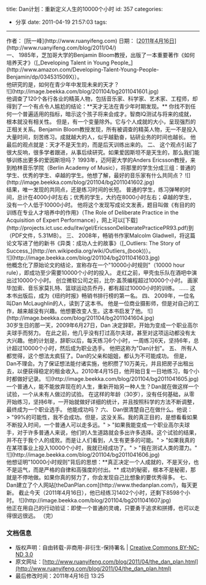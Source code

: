 title: Dan计划：重新定义人生的10000个小时
id: 357
categories:
  - 分享
date: 2011-04-19 21:57:03
tags:
---

<script src="http://www.ruanyifeng.com/blog/mt.js" type="text/javascript"></script>

<div id="container">
<div id="container-inner">
<div id="content">
<div id="content-inner">
<div id="alpha">
<div id="alpha-inner">
<div id="entry-1541" class="entry-asset asset hentry">
<div class="asset-header">
<div class="asset-nav entry-nav">
<div class="entry-categories">
<div>作者： [阮一峰](http://www.ruanyifeng.com) 日期： [<abbr class="published" title="2011-04-16T13:24:55+08:00">2011年4月16日</abbr>](http://www.ruanyifeng.com/blog/2011/04/)</div>
<div></div>
</div>
</div>
</div>
<div id="main-content" class="asset-content entry-content">
<div class="asset-body">一、  1985年，芝加哥大学的Benjamin Bloom教授，出版了一本重要著作《如何培养天才》（[_Developing Talent in Young People_](http://www.amazon.com/Developing-Talent-Young-People-Benjamin/dp/034531509X)）。</div>
<div id="more" class="asset-more">他研究的是，如何在青少年中发现未来的天才？</div>
<div class="asset-more">![](http://image.beekka.com/blog/201104/bg2011041601.jpg)</div>
<div class="asset-more">他调查了120个各行各业的精英人物，包括音乐家、科学家、艺术家、工程师，却得到了一个有点令人尴尬的结论：**天才无法在青少年时期发现。** 你找不到任何一个普遍适用的指标，暗示这个孩子将来会成才。智商IQ测试与将来的成就，根本就没有相关性。  但是，有一个变量除外。它与个人成就的大小，呈现强烈的正相关关系。Benjamin Bloom教授发现，所有被调查的精英人物，无一不是投入大量时间，刻苦练习。成就越大的人，似乎越勤奋，钻研业务的时间也越长。  他最后的观点就是：天才不是天生的，而是后天训练出来的。  二、  这个观点引起了很大反响，很多学者跟进，从事后续研究。如果爱因斯坦不是天生的，那么我们能够训练出更多的爱因斯坦吗？  1993年，迈阿密大学的Anders Ericsson教授，来到柏林音乐学院（Berlin Academy of Music），将那里的学生分成三组：普通的学生、优秀的学生、卓越的学生。他想了解，最好的音乐家有什么共同点？  ![](http://image.beekka.com/blog/201104/bg2011041602.jpg)</div>
<div class="asset-more"></div>
<div class="asset-more">结果，唯一发现的共同点，还是练习时间的长短。  普通的学生，练习弹琴的时间，总计在4000小时左右；优秀的学生，大约在8000小时左右；卓越的学生，没有一个人低于10000小时。  他将这个发现写成论文发表，题目叫做《有目的的训练在专业人才培养中的作用》（The Role of Deliberate Practice in the Acquisition of Expert Performance），网上可以[下载](http://projects.ict.usc.edu/itw/gel/EricssonDeliberatePracticePR93.pdf)到（PDF文件，5.31MB）。  三、  2008年，畅销书作家Malcolm Gladwell，将这篇论文写进了他的新书《异类：成功人士的故事》（[_Outliers: The Story of Success_](http://en.wikipedia.org/wiki/Outliers_(book))）。</div>
<div class="asset-more">![](http://image.beekka.com/blog/201104/bg2011041603.jpg)</div>
<div class="asset-more"></div>
<div class="asset-more">他概念化了原始论文的结论，宣称存在一个"10000小时规则"（10000 hour rule），即成功至少需要10000个小时的投入。  走红之前，甲壳虫乐队在酒吧中演出过10000个小时。  创立微软公司之前，比尔·盖茨编程超过10000个小时。  画家毕加索、音乐家莫扎特、篮球运动员乔丹，都有超过10000小时的训练。  ......  这本书出版后，成为《纽约时报》畅销书排行榜的第一名。  四、  2009年，一位名叫Dan McLaughlin的人，读到了这本书。  他是一位商业摄影师，但是对自己的工作，越来越没有兴趣。他想要改变人生。这本书启发了他。  ![](http://image.beekka.com/blog/201104/bg2011041604.jpg)</div>
<div class="asset-more"></div>
<div class="asset-more">30岁生日的那一天，2009年6月27日，Dan 决定辞职，开始为变成一个职业高尔夫球手而努力。  在此之前，他几乎没有打过高尔夫球，甚至对这项运动都没有太大兴趣。他的计划是，辞职以后，每天练习6个小时，一周练习6天，坚持6年，总计超过10000个小时，然后成为职业选手。  他把这称为"Dan计划"。  五、  所有人都觉得，这个想法太疯狂了。Dan的父亲和姐姐，都认为不可能成功。  但是，Dan不理会。为了保证想法能付诸实施，他积攒了10万美元，并且把房子出租出去，以便获得稳定的租金收入。2010年4月15日，他开始日复一日地练习，每个小时都做好记录。  ![](http://image.beekka.com/blog/201104/bg2011041605.jpg)</div>
<div class="asset-more"></div>
<div class="asset-more">一个普通人，能不能放弃现在的人生，重新开始另一种人生？Dan就在做这样一个试验，一个从未有人做过的试验。  在这样的年龄（30岁），没有任何基础，从零开始练习，坚持6年，一开始就做好详细的统计，并且按照科学的方法不断调整，最终成为一个职业选手。  他能成功吗？  六、  Dan很清楚自己在做什么。他说：</div>
<div id="more" class="asset-more">
> "99%的可能性，我不会成功。但是，这没关系。我的真正目的，是想看看如果不断投入时间，一个普通人可以走多远。"
> "如果我能变成一个职业高尔夫球手，对于许多普通人来说，他们的人生道路就会多出许多选择。这个试验的结果，并不在于我个人的成败。而是让人们看到，人生有更多的可能。"
> "如果我真的在某项事业上投入10000个小时，我就已经成功了。"
> "我在测试人类的潜力。"
</div>
<div id="more" class="asset-more">![](http://image.beekka.com/blog/201104/bg2011041606.jpg)</div>
<div class="asset-more"></div>
<div class="asset-more">他想证明"10000小时规则"背后的思想：**真正决定一个人成就的，不是天分，也不是运气，而是严格的自律和高强度的付出。** 成功的秘密，根本不是秘密，那就是不停地做。如果你真的努力了，你会发现自己比想象的要优秀得多。  七、  Dan建立了个人网站[theDanPlan.com](http://www.thedanplan.com/)，每天更新。  截止今天（2011年4月16日），他已经练习1402个小时，还剩下8598个小时。  ![](http://image.beekka.com/blog/201104/bg2011041607.jpg)</div>
<div class="asset-more"></div>
<div class="asset-more"></div>
<div class="asset-more">他正在用自己的行动验证：即使一个普通的灵魂，只要勇于追求和拼搏，也可以走得很远很远。  （完）</div>
</div>
<script src="/newwindow.js" type="text/javascript"></script>
<div class="asset-footer">

### 文档信息

*   版权声明：自由转载-非商用-非衍生-保持署名 | [Creative Commons BY-NC-ND 3.0](http://creativecommons.org/licenses/by-nc-nd/3.0/deed.zh)
*   原文网址：[http://www.ruanyifeng.com/blog/2011/04/the_dan_plan.html](http://www.ruanyifeng.com/blog/2011/04/the_dan_plan.html)
*   最后修改时间：2011年4月16日 13:25
</div>
</div>
</div>
</div>
</div>
</div>
<div id="googleadcode" style="display: none;"><script type="text/javascript">// <![CDATA[
  google_ad_client = "pub-7986829744647075"; google_ad_width = 468; google_ad_height = 60; google_ad_format = "468x60_as"; google_ad_type = "text_image"; //2007-08-11: www.bomoo.com, www.ruanyifeng.com google_ad_channel = "2784213101+9867842875"; google_color_border = "FFFFdd"; google_color_bg = "FFFFdd"; google_color_link = "008000"; google_color_text = "000000"; google_color_url = "666666";
// ]]></script>
<script src="http://pagead2.googlesyndication.com/pagead/show_ads.js" type="text/javascript">
</script></div>
<script type="text/javascript">// <![CDATA[
 // document.getElementById("googlead2").innerHTML = document.getElementById("googleadcode").innerHTML;
// ]]></script>
<div id="googlead_600_code" style="display: none;">
<div id="googlead_300_a" style="float: left; display: inline;"><script type="text/javascript">// <![CDATA[
  google_ad_client = "pub-7986829744647075"; /* 300x250, 创建于 11-2-6 */ google_ad_slot = "4454004280"; google_ad_width = 300; google_ad_height = 250;
// ]]></script>
<script src="http://pagead2.googlesyndication.com/pagead/show_ads.js" type="text/javascript">
</script></div>
<div id="googlead_300_b" style="float: right; display: inline;"><script type="text/javascript">// <![CDATA[
  google_ad_client = "pub-7986829744647075"; /* 300x250, 创建于 11-2-6 */ google_ad_slot = "4454004280"; google_ad_width = 300; google_ad_height = 250;
// ]]></script>
<script src="http://pagead2.googlesyndication.com/pagead/show_ads.js" type="text/javascript">
</script></div>
</div>
<script type="text/javascript">// <![CDATA[
 document.getElementById("googlead1-left").innerHTML = document.getElementById("googlead_300_a").innerHTML; document.getElementById("googlead1-right").innerHTML = document.getElementById("googlead_300_b").innerHTML;
// ]]></script>

</div>
</div>